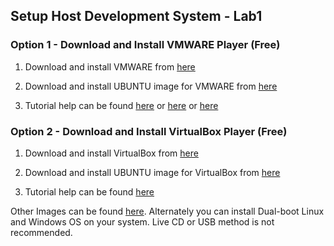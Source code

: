 ## Setup Host Development System - Lab1 
### Option 1 - Download and Install VMWARE Player (Free)
1.	Download and install VMWARE from [here][1]   

2.	Download and install UBUNTU image for VMWARE from [here][2]  

3.	Tutorial help can be found [here][3] or [here][4] or [here][5]  

### Option 2 - Download and Install VirtualBox Player (Free)
1.	Download and install VirtualBox from [here][6]  

2.	Download and install UBUNTU image for VirtualBox from [here][7]   

3.	Tutorial help can be found [here][8]  

Other Images can be found [here][9]. Alternately you can install Dual-boot Linux and Windows OS on your system. Live CD or USB method is not recommended.

[1]:	http://www.vmware.com/products/player/
[2]:	http://www.osboxes.org/ubuntu/%0A
[3]:	http://processors.wiki.ti.com/index.php/How_to_Build_a_Ubuntu_Linux_host_under_VMware%0A
[4]:	http://wiki.opencog.org/w/Setting_up_Ubuntu_in_VMWare_for_Noobs%0A
[5]:	http://theholmesoffice.com/installing-ubuntu-in-vmware-player-on-windows/
[6]:	http://www.vmware.com/products/player/
[7]:	https://www.osboxes.org/virtualbox-images/
[8]:	http://processors.wiki.ti.com/index.php/How_to_Build_a_Ubuntu_Linux_host_under_VirtualBox
[9]:	http://processors.wiki.ti.com/index.php/How_to_Build_a_Ubuntu_Linux_host_under_VirtualBox